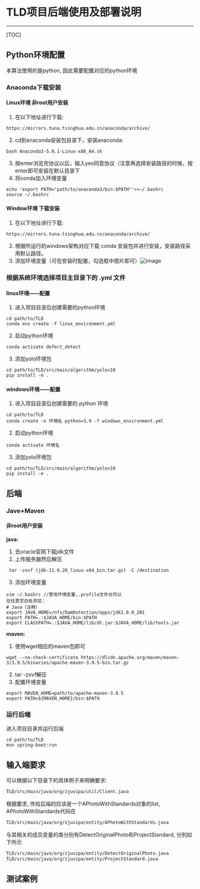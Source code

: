 # TLD项目后端使用及部署说明

---
[TOC]

## Python环境配置
本算法使用的是python, 因此需要配置对应的python环境
### Anaconda下载安装
#### Linux环境 非root用户安装
1. 在以下地址进行下载:
```
https://mirrors.tuna.tsinghua.edu.cn/anaconda/archive/
```
2. cd到anaconda安装包目录下，安装anaconda:
```shell
bash Anaconda3-5.0.1-Linux-x86_64.sh
```
3. 按enter浏览完协议以后，输入yes同意协议（注意再选择安装路径的时候，按enter即可安装在默认目录下
4. 将conda加入环境变量
```shell
echo 'export PATH="path/to/anaconda3/bin:$PATH"'>>~/.bashrc
source ~/.bashrc
```
#### Window环境 下载安装

1. 在以下地址进行下载:
```
https://mirrors.tuna.tsinghua.edu.cn/anaconda/archive/
```
2. 根据所运行的windows架构对应下载 conda 安装包并进行安装，安装路径采用默认路径。
3. 添加环境变量（可在安装时配置，勾选框中图片即可）![image](https://github.com/user-attachments/assets/6ce25ad6-286d-4105-8cd0-de804fbd15ba)

### 根据系统环境选择项目主目录下的 .yml 文件
#### linux环境——配置
1. 进入项目目录后创建需要的python环境
```shell
cd path/to/TLD
conda env create -f linux_environment.yml
```
2. 启动python环境
```shell
conda activate defect_detect
```
3. 添加yolo环境包
```shell
cd path/to/TLD/src/main/algorithm/yolov10
pip install -e .
```
#### windows环境——配置
1. 进入项目目录后创建需要的 python 环境
```shell
cd path/to/TLD
conda create -n 环境名 python=3.9 -f windows_environment.yml
```
2. 启动python环境
```shell
conda activate 环境名
```
3. 添加yolo环境包
```shell
cd path/to/TLD/src/main/algorithm/yolov10
pip install -e .
```

## 后端

### Jave+Maven

#### 非root用户安装
**java:**
1. 去oracle官网下载jdk文件
2. 上传服务器然后解压
```shell
 tar -zxvf (jdk-11.0.20_linux-x64_bin.tar.gz) -C /destination
```
3. 添加环境变量
```shell
vim ~/.bashrc //更改坏境变量,.profile⽂件也可以
在任意空⽩处添加：
# Java（注释）
export JAVA_HOME=/nfs/DamDetection/apps/jdk1.8.0_201
export PATH=.:$JAVA_HOME/bin:$PATH
export CLASSPATH=.:$JAVA_HOME/lib/dt.jar:$JAVA_HOME/lib/tools.jar
```

**maven:**
1. 使用wget相应的maven包即可
```shell
wget --no-check-certificate https://dlcdn.apache.org/maven/maven-3/3.9.5/binaries/apache-maven-3.9.5-bin.tar.gz
```
2. tar -zxvf解压
3. 配置环境变量
```shell
export MAVEN_HOME=path/to/apache-maven-3.9.5
export PATH=${MAVEN_HOME}/bin:$PATH
```

### 运行后端
进入项目目录并运行后端
```shell
cd path/to/TLD
mvn spring-boot:run
```

## 输入端要求
可以根据以下目录下的具体例子来明确要求:
```sh
TLD/src/main/java/org/zjuvipa/util/Client.java
```

根据要求, 传给后端的应该是一个APhotoWithStandards对象的list, APhotoWithStandards代码在
```sh
TLD/src/main/java/org/zjuvipa/entity/APhotoWithStandards.java
```
与其相关的成员变量的类分别有DetectOriginalPhoto和ProjectStandard, 分别如下所示
```sh
TLD/src/main/java/org/zjuvipa/entity/DetectOriginalPhoto.java
TLD/src/main/java/org/zjuvipa/entity/ProjectStandard.java
```

## 测试案例

